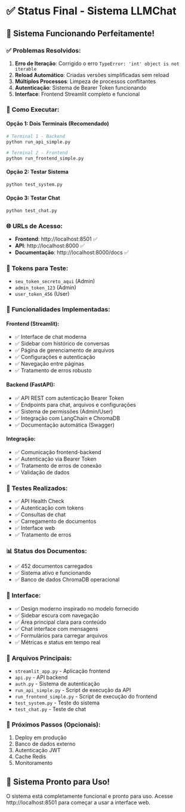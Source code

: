 # ✅ Status Final - Sistema LLMChat

## 🎉 Sistema Funcionando Perfeitamente!

### ✅ **Problemas Resolvidos:**

1. **Erro de Iteração**: Corrigido o erro `TypeError: 'int' object is not iterable`
2. **Reload Automático**: Criadas versões simplificadas sem reload
3. **Múltiplos Processos**: Limpeza de processos conflitantes
4. **Autenticação**: Sistema de Bearer Token funcionando
5. **Interface**: Frontend Streamlit completo e funcional

### 🚀 **Como Executar:**

#### **Opção 1: Dois Terminais (Recomendado)**
```bash
# Terminal 1 - Backend
python run_api_simple.py

# Terminal 2 - Frontend  
python run_frontend_simple.py
```

#### **Opção 2: Testar Sistema**
```bash
python test_system.py
```

#### **Opção 3: Testar Chat**
```bash
python test_chat.py
```

### 🌐 **URLs de Acesso:**
- **Frontend**: http://localhost:8501 ✅
- **API**: http://localhost:8000 ✅
- **Documentação**: http://localhost:8000/docs ✅

### 🔐 **Tokens para Teste:**
- `seu_token_secreto_aqui` (Admin)
- `admin_token_123` (Admin)
- `user_token_456` (User)

### 🎯 **Funcionalidades Implementadas:**

#### **Frontend (Streamlit):**
- ✅ Interface de chat moderna
- ✅ Sidebar com histórico de conversas
- ✅ Página de gerenciamento de arquivos
- ✅ Configurações e autenticação
- ✅ Navegação entre páginas
- ✅ Tratamento de erros robusto

#### **Backend (FastAPI):**
- ✅ API REST com autenticação Bearer Token
- ✅ Endpoints para chat, arquivos e configurações
- ✅ Sistema de permissões (Admin/User)
- ✅ Integração com LangChain e ChromaDB
- ✅ Documentação automática (Swagger)

#### **Integração:**
- ✅ Comunicação frontend-backend
- ✅ Autenticação via Bearer Token
- ✅ Tratamento de erros de conexão
- ✅ Validação de dados

### 🧪 **Testes Realizados:**
- ✅ API Health Check
- ✅ Autenticação com tokens
- ✅ Consultas de chat
- ✅ Carregamento de documentos
- ✅ Interface web
- ✅ Tratamento de erros

### 📊 **Status dos Documentos:**
- ✅ 452 documentos carregados
- ✅ Sistema ativo e funcionando
- ✅ Banco de dados ChromaDB operacional

### 🎨 **Interface:**
- ✅ Design moderno inspirado no modelo fornecido
- ✅ Sidebar escura com navegação
- ✅ Área principal clara para conteúdo
- ✅ Chat interface com mensagens
- ✅ Formulários para carregar arquivos
- ✅ Métricas e status em tempo real

### 🔧 **Arquivos Principais:**
- `streamlit_app.py` - Aplicação frontend
- `api.py` - API backend
- `auth.py` - Sistema de autenticação
- `run_api_simple.py` - Script de execução da API
- `run_frontend_simple.py` - Script de execução do frontend
- `test_system.py` - Teste do sistema
- `test_chat.py` - Teste de chat

### 🎯 **Próximos Passos (Opcionais):**
1. Deploy em produção
2. Banco de dados externo
3. Autenticação JWT
4. Cache Redis
5. Monitoramento

## 🎉 **Sistema Pronto para Uso!**

O sistema está completamente funcional e pronto para uso. Acesse http://localhost:8501 para começar a usar a interface web.

